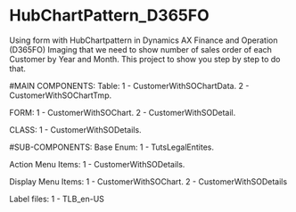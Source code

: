 # HubChartPattern_D365FO
Using form with HubChartpattern in Dynamics AX Finance and Operation (D365FO)
Imaging that we need to show number of sales order of each Customer by Year and Month.
This project to show you step by step to do that.

#MAIN COMPONENTS:
Table:
1 - CustomerWithSOChartData.
2 - CustomerWithSOChartTmp.

FORM:
1 - CustomerWithSOChart.
2 - CustomerWithSODetail.

CLASS:
1 - CustomerWithSODetails.

#SUB-COMPONENTS:
Base Enum:
1 - TutsLegalEntites.

Action Menu Items:
1 - CustomerWithSODetails.

Display Menu Items:
1 - CustomerWithSOChart.
2 - CustomerWithSODetails

Label files:
1 - TLB_en-US
